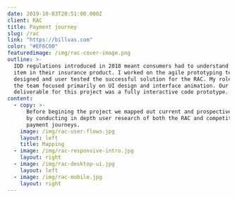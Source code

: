 ```yaml
---
date: 2019-10-03T20:51:00.000Z
client: RAC
title: Payment journey
slug: /rac
link: "https://billvas.com"
color: "#EF6C00"
featuredimage: /img/rac-cover-image.png
outline: >-
  IDD regulations introduced in 2018 meant consumers had to understand every
  item in their insurance product. I worked on the agile prototyping team that
  designed and user tested the successful solution for the RAC. My role within
  the team focused primarily on UI design and interface animation. Our
  deliverable for this project was a fully interactive code prototype.
content:
  - copy: >-
      Before begining the project we mapped out current and prospective journeys
      by conducting in depth user research of both the RAC and competitor
      payment journeys.
    image: /img/rac-user-flows.jpg
    layout: left
    title: Mapping
  - image: /img/rac-responsive-intro.jpg
    layout: right
  - image: /img/rac-desktop-ui.jpg
    layout: left
  - image: /img/rac-mobile.jpg
    layout: right
---
```

